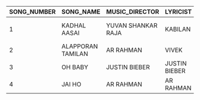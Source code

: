 | SONG_NUMBER | SONG_NAME               | MUSIC_DIRECTOR     | LYRICIST         | SINGERS                | MOVIE_NAME              | SONG_DURATION | SONG_SIZE | SONG_LANG |
|-------------|-------------------------|--------------------|------------------|------------------------|-------------------------|---------------|-----------|-----------|     
| 1          | KADHAL AASAI            | YUVAN SHANKAR RAJA | KABILAN          | YUVAN SHANKAR RAJA     | ANJAAN                  | 243           | 5.64      | TAMIL     
| 2          | ALAPPORAN TAMILAN       | AR RAHMAN          | VIVEK            | SATHYA PRAKASH         | MERSAL                  | 310           | 10.8      | TAMIL     |
| 3          | OH BABY                 | JUSTIN BIEBER      | JUSTIN BIEBER    | JUSTIN BIEBER          | (NULL)                  | 217           | 6.66      | ENGLISH   |
| 4         | JAI HO                  | AR RAHMAN          | AR RAHMAN        | AR RAHMAN              | SLUMDOG MILLIONAIRE     | 346           | 10.66     | HINDI     |
